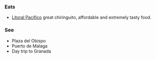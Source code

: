 ### Eats
* [Litoral Pacifico](https://www.tripadvisor.com/Restaurant_Review-g187438-d10443884-Reviews-Litoral_Pacifico_Chiringuito-Malaga_Costa_del_Sol_Province_of_Malaga_Andalucia.html) great chiringuito, affordable and extremely tasty food.

### See
* Plaza del Obispo
* Puerto de Malaga
* Day trip to Granada

